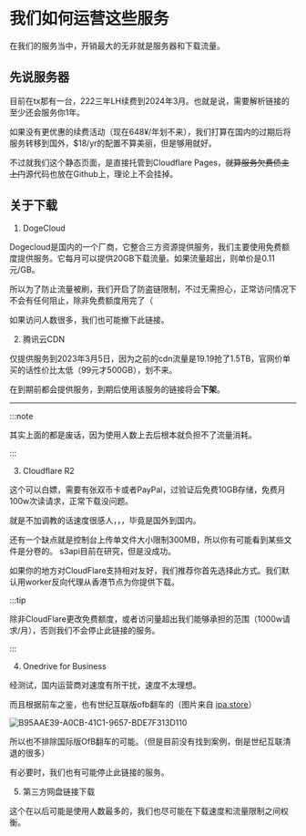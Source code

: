 # 我们如何运营这些服务

在我们的服务当中，开销最大的无非就是服务器和下载流量。

## 先说服务器
目前在tx那有一台，222三年LH续费到2024年3月。也就是说，需要解析链接的至少还会服务你1年。

如果没有更优惠的续费活动（现在648¥/年划不来），我们打算在国内的过期后将服务转移到国外，$18/yr的配置不算美丽，但是够用就好。

不过就我们这个静态页面，是直接托管到Cloudflare Pages，~~就算服务欠费债主上门~~源代码也放在Github上，理论上不会挂掉。

## 关于下载

1. DogeCloud

Dogecloud是国内的一个厂商，它整合三方资源提供服务，我们主要使用免费额度提供服务。它每月可以提供20GB下载流量。如果流量超出，则单价是0.11元/GB。

所以为了防止流量被刷，我们开启了防盗链限制，不过无需担心，正常访问情况下不会有任何阻止，除非免费额度用完了（

如果访问人数很多，我们也可能撤下此链接。

2. 腾讯云CDN

仅提供服务到2023年3月5日，因为之前的cdn流量是19.19抢了1.5TB，官网价单买的话性价比太低（99元才500GB），划不来。

在到期前都会提供服务，到期后使用该服务的链接将会**下架**。

---

:::note

其实上面的都是废话，因为使用人数上去后根本就负担不了流量消耗。

:::

3. Cloudflare R2

这个可以白嫖，需要有张双币卡或者PayPal，过验证后免费10GB存储，免费月100w次读请求，正常下载没问题。

就是不加调教的话速度很感人，，，毕竟是国外到国内。

还有一个缺点就是控制台上传单文件大小限制300MB，所以你有可能看到某些文件是分卷的。
s3api目前在研究，但是没成功。

如果你的地方对CloudFlare支持相对友好，我们推荐你首先选择此方式。我们默认用worker反向代理从香港节点为你提供下载。

:::tip

除非CloudFlare更改免费额度，或者访问量超出我们能够承担的范围（1000w请求/月），否则我们不会停止此链接的服务。

:::

4. Onedrive for Business

经测试，国内运营商对速度有所干扰，速度不太理想。

而且根据前车之鉴，也有世纪互联版ofb翻车的（图片来自 [ipa.store](https://ipa.store/download)）

![B95AAE39-A0CB-41C1-9657-BDE7F313D110](https://picdl.sunbangyan.cn/2023/01/12/12jilzy.png)

所以也不排除国际版OfB翻车的可能。（但是目前没有找到案例，倒是世纪互联清退的很多）

有必要时，我们也有可能停止此链接的服务。

5. 第三方网盘链接下载

这个在以后可能是使用人数最多的，我们也尽可能在下载速度和流量限制之间权衡。
